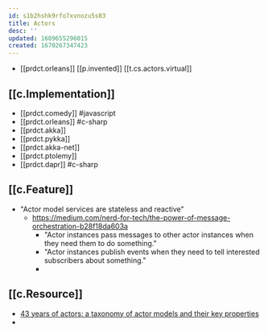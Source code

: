 ```yaml
---
id: s1b2hshk9rfo7xvnozu5s03
title: Actors
desc: ''
updated: 1689655296015
created: 1670267347423
---
```


- [[prdct.orleans]] [[p.invented]] [[t.cs.actors.virtual]]

## [[c.Implementation]]

- [[prdct.comedy]] #javascript
- [[prdct.orleans]] #c-sharp 
- [[prdct.akka]]
- [[prdct.pykka]]
- [[prdct.akka-net]]
- [[prdct.ptolemy]]
- [[prdct.dapr]] #c-sharp

## [[c.Feature]]

- "Actor model services are stateless and reactive"
  - https://medium.com/nerd-for-tech/the-power-of-message-orchestration-b28f18da603a
    - "Actor instances pass messages to other actor instances when they need them to do something."
    - "Actor instances publish events when they need to tell interested subscribers about something."
    - 

## [[c.Resource]]

- [43 years of actors: a taxonomy of actor models and their key properties](https://dl.acm.org/doi/abs/10.1145/3001886.3001890)
- 